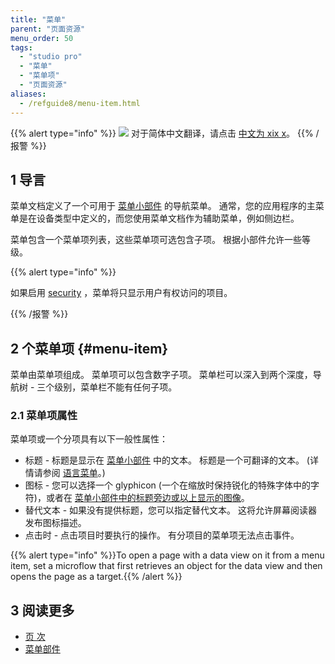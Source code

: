 ```yaml
---
title: "菜单"
parent: "页面资源"
menu_order: 50
tags:
  - "studio pro"
  - "菜单"
  - "菜单项"
  - "页面资源"
aliases:
  - /refguide8/menu-item.html
---
```


{{% alert type="info" %}}
<img src="attachments/chinese-translation/china.png" style="display: inline-block; margin: 0" /> 对于简体中文翻译，请点击 [中文为 xix x](https://cdn.mendix.tencent-cloud.com/documentation/refguide8/menu.pdf)。
{{% /报警 %}}

## 1 导言

菜单文档定义了一个可用于 [菜单小部件](menu-widgets) 的导航菜单。 通常，您的应用程序的主菜单是在设备类型中定义的，而您使用菜单文档作为辅助菜单，例如侧边栏。

菜单包含一个菜单项列表，这些菜单项可选包含子项。 根据小部件允许一些等级。

{{% alert type="info" %}}

如果启用 [security](project-security) ，菜单将只显示用户有权访问的项目。

{{% /报警 %}}

## 2 个菜单项 {#menu-item}

菜单由菜单项组成。 菜单项可以包含数字子项。 菜单栏可以深入到两个深度，导航树 - 三个级别，菜单栏不能有任何子项。

### 2.1 菜单项属性

菜单项或一个分项具有以下一般性属性：

* 标题 - 标题是显示在 [菜单小部件](menu-widgets) 中的文本。 标题是一个可翻译的文本。 (详情请参阅 [语言菜单](translatable-texts)。)
* 图标 - 您可以选择一个 glyphicon (一个在缩放时保持锐化的特殊字体中的字符)，或者在 [菜单小部件中的标题旁边或以上显示的图像](menu-widgets)。
* 替代文本 - 如果没有提供标题，您可以指定替代文本。 这将允许屏幕阅读器发布图标描述。
* 点击时 - 点击项目时要执行的操作。 有分项目的菜单项无法点击事件。

{{% alert type="info" %}}To open a page with a data view on it from a menu item, set a microflow that first retrieves an object for the data view and then opens the page as a target.{{% /alert %}}

## 3 阅读更多

* [页 次](页面)
* [菜单部件](菜单部件)

